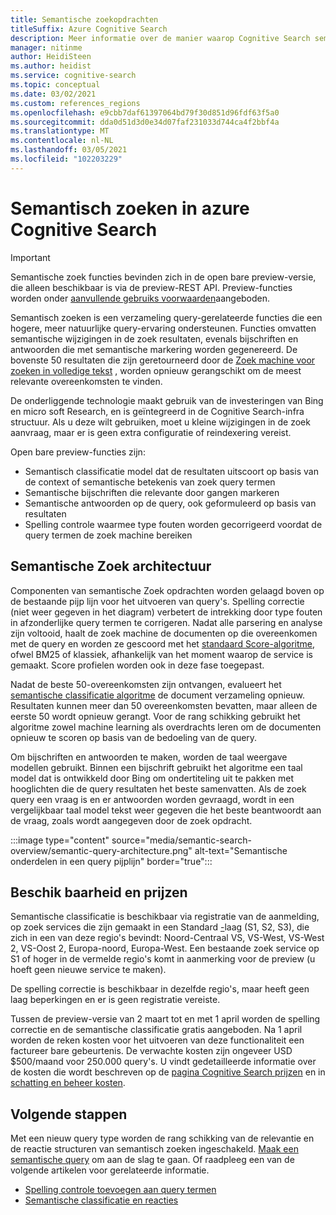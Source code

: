 ```yaml
---
title: Semantische zoekopdrachten
titleSuffix: Azure Cognitive Search
description: Meer informatie over de manier waarop Cognitive Search semantische Zoek modellen van een grondige leer bewerking van Bing kunt gebruiken om Zoek resultaten intuïtief te maken.
manager: nitinme
author: HeidiSteen
ms.author: heidist
ms.service: cognitive-search
ms.topic: conceptual
ms.date: 03/02/2021
ms.custom: references_regions
ms.openlocfilehash: e9cbb7daf61397064bd79f30d851d96fdf63f5a0
ms.sourcegitcommit: dda0d51d3d0e34d07faf231033d744ca4f2bbf4a
ms.translationtype: MT
ms.contentlocale: nl-NL
ms.lasthandoff: 03/05/2021
ms.locfileid: "102203229"
---
```

# <a name="semantic-search-in-azure-cognitive-search"></a>Semantisch zoeken in azure Cognitive Search

> [!IMPORTANT]
> Semantische zoek functies bevinden zich in de open bare preview-versie, die alleen beschikbaar is via de preview-REST API. Preview-functies worden onder [aanvullende gebruiks voorwaarden](https://azure.microsoft.com/support/legal/preview-supplemental-terms/)aangeboden.

Semantisch zoeken is een verzameling query-gerelateerde functies die een hogere, meer natuurlijke query-ervaring ondersteunen. Functies omvatten semantische wijzigingen in de zoek resultaten, evenals bijschriften en antwoorden die met semantische markering worden gegenereerd. De bovenste 50 resultaten die zijn geretourneerd door de [Zoek machine voor zoeken in volledige tekst](search-lucene-query-architecture.md) , worden opnieuw gerangschikt om de meest relevante overeenkomsten te vinden.

De onderliggende technologie maakt gebruik van de investeringen van Bing en micro soft Research, en is geïntegreerd in de Cognitive Search-infra structuur. Als u deze wilt gebruiken, moet u kleine wijzigingen in de zoek aanvraag, maar er is geen extra configuratie of reindexering vereist.

Open bare preview-functies zijn:

+ Semantisch classificatie model dat de resultaten uitscoort op basis van de context of semantische betekenis van zoek query termen
+ Semantische bijschriften die relevante door gangen markeren
+ Semantische antwoorden op de query, ook geformuleerd op basis van resultaten
+ Spelling controle waarmee type fouten worden gecorrigeerd voordat de query termen de zoek machine bereiken

## <a name="semantic-search-architecture"></a>Semantische Zoek architectuur

Componenten van semantische Zoek opdrachten worden gelaagd boven op de bestaande pijp lijn voor het uitvoeren van query's. Spelling correctie (niet weer gegeven in het diagram) verbetert de intrekking door type fouten in afzonderlijke query termen te corrigeren. Nadat alle parsering en analyse zijn voltooid, haalt de zoek machine de documenten op die overeenkomen met de query en worden ze gescoord met het [standaard Score-algoritme](index-similarity-and-scoring.md#similarity-ranking-algorithms), ofwel BM25 of klassiek, afhankelijk van het moment waarop de service is gemaakt. Score profielen worden ook in deze fase toegepast. 

Nadat de beste 50-overeenkomsten zijn ontvangen, evalueert het [semantische classificatie algoritme](semantic-how-to-query-response.md) de document verzameling opnieuw. Resultaten kunnen meer dan 50 overeenkomsten bevatten, maar alleen de eerste 50 wordt opnieuw gerangt. Voor de rang schikking gebruikt het algoritme zowel machine learning als overdrachts leren om de documenten opnieuw te scoren op basis van de bedoeling van de query.

Om bijschriften en antwoorden te maken, worden de taal weergave modellen gebruikt. Binnen een bijschrift gebruikt het algoritme een taal model dat is ontwikkeld door Bing om ondertiteling uit te pakken met hooglichten die de query resultaten het beste samenvatten. Als de zoek query een vraag is en er antwoorden worden gevraagd, wordt in een vergelijkbaar taal model tekst weer gegeven die het beste beantwoordt aan de vraag, zoals wordt aangegeven door de zoek opdracht.

:::image type="content" source="media/semantic-search-overview/semantic-query-architecture.png" alt-text="Semantische onderdelen in een query pijplijn" border="true":::

## <a name="availability-and-pricing"></a>Beschik baarheid en prijzen

Semantische classificatie is beschikbaar via registratie van de aanmelding, op zoek services die zijn gemaakt in een Standard [-](https://aka.ms/SemanticSearchPreviewSignup)laag (S1, S2, S3), die zich in een van deze regio's bevindt: Noord-Centraal VS, VS-West, VS-West 2, VS-Oost 2, Europa-noord, Europa-West. Een bestaande zoek service op S1 of hoger in de vermelde regio's komt in aanmerking voor de preview (u hoeft geen nieuwe service te maken).

De spelling correctie is beschikbaar in dezelfde regio's, maar heeft geen laag beperkingen en er is geen registratie vereiste. 

Tussen de preview-versie van 2 maart tot en met 1 april worden de spelling correctie en de semantische classificatie gratis aangeboden. Na 1 april worden de reken kosten voor het uitvoeren van deze functionaliteit een factureer bare gebeurtenis. De verwachte kosten zijn ongeveer USD $500/maand voor 250.000 query's. U vindt gedetailleerde informatie over de kosten die wordt beschreven op de [pagina Cognitive Search prijzen](https://azure.microsoft.com/pricing/details/search/) en in [schatting en beheer kosten](search-sku-manage-costs.md).

## <a name="next-steps"></a>Volgende stappen

Met een nieuw query type worden de rang schikking van de relevantie en de reactie structuren van semantisch zoeken ingeschakeld. [Maak een semantische query](semantic-how-to-query-request.md) om aan de slag te gaan. Of raadpleeg een van de volgende artikelen voor gerelateerde informatie.

+ [Spelling controle toevoegen aan query termen](speller-how-to-add.md)
+ [Semantische classificatie en reacties](semantic-how-to-query-response.md)